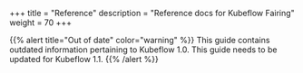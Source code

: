 +++
title = "Reference"
description = "Reference docs for Kubeflow Fairing"
weight = 70
+++

{{% alert title="Out of date" color="warning" %}}
This guide contains outdated information pertaining to Kubeflow 1.0. This guide
needs to be updated for Kubeflow 1.1.
{{% /alert %}}

